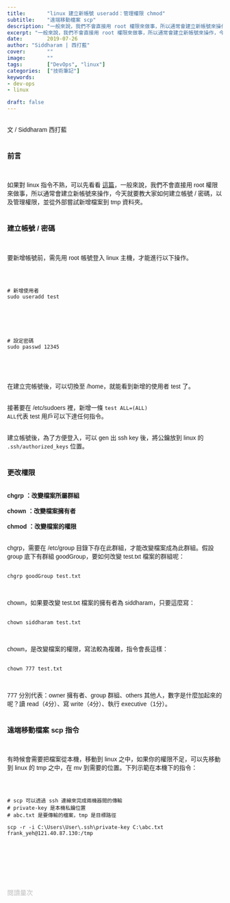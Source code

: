 ```yaml
---
title:       "linux 建立新帳號 useradd：管理權限 chmod"
subtitle:    "遠端移動檔案 scp"
description: "一般來說，我們不會直接用 root 權限來做事，所以通常會建立新帳號來操作，今天就要教大家如何建立帳號 / 密碼，以及管理權限，並從外部嘗試新增檔案到 tmp 資料夾......"
excerpt: "一般來說，我們不會直接用 root 權限來做事，所以通常會建立新帳號來操作，今天就要教大家如何建立帳號 / 密碼，以及管理權限，並從外部嘗試新增檔案到 tmp 資料夾......"
date:        2019-07-26
author: "Siddharam | 西打藍"
cover:       ""
image:       ""
tags:        ["DevOps", "linux"]
categories:  ["技術筆記"]
keywords:
- dev-ops
- linux

draft: false
---
```


<article style="font-family: 'Noto Sans TC', '微軟正黑體', sans-serif; font-weight: 300;">

<br>文 / Siddharam 西打藍<br><br>

<h3 class="article-h1-color">前言</h3><br>

如果對 linux 指令不熟，可以先看看 <a href="https://siddharam.com.tw/post/20190724/">這篇</a>，一般來說，我們不會直接用 root 權限來做事，所以通常會建立新帳號來操作，今天就要教大家如何建立帳號 / 密碼，以及管理權限，並從外部嘗試新增檔案到 tmp 資料夾。<br><br>

<h3 class="article-h1-color">建立帳號 / 密碼</h3><br>

要新增帳號前，需先用 root 帳號登入 linux 主機，才能進行以下操作。<br><br>

<pre><code><br>
# 新增使用者
sudo useradd test<br>
</code></pre><br>

<pre><code><br>
# 設定密碼
sudo passwd 12345<br>
</code></pre><br><br>

在建立完帳號後，可以切換至 /home，就能看到新增的使用者 test 了。<br><br>

接著要在 /etc/sudoers 裡，新增一條 <code>test ALL=(ALL) ALL</code>代表 test 用戶可以下達任何指令。<br><br>

建立帳號後，為了方便登入，可以 gen 出 ssh key 後，將公鑰放到 linux 的 <code>.ssh/authorized_keys</code> 位置。<br><br>

<h3 class="article-h1-color">更改權限</h3><br>

<b>
chgrp ：改變檔案所屬群組<br><br>
chown ：改變檔案擁有者<br><br>
chmod ：改變檔案的權限
</b><br><br>

chgrp，需要在 /etc/group 目錄下存在此群組，才能改變檔案成為此群組。假設 group 底下有群組 goodGroup，要如何改變 test.txt 檔案的群組呢：<br><br>

<pre><code>chgrp goodGroup test.txt</code></pre><br>

chown，如果要改變 test.txt 檔案的擁有者為 siddharam，只要這麼寫：<br><br>

<pre><code>chown siddharam test.txt</code></pre><br>

chown，是改變檔案的權限，寫法較為複雜，指令會長這樣：<br><br>

<pre><code>chown 777 test.txt</code></pre><br>

777 分別代表：owner 擁有者、group 群組、others 其他人，數字是什麼加起來的呢？讀 read（4分）、寫 write（4分）、執行 executive（1分）。<br><br>


<h3 class="article-h1-color">遠端移動檔案 scp 指令</h3><br>

有時候會需要把檔案從本機，移動到 linux 之中，如果你的權限不足，可以先移動到 linux 的 tmp 之中，在 mv 到需要的位置。下列示範在本機下的指令：<br><br>

<pre><code><br>
# scp 可以透過 ssh 連線來完成兩機器間的傳輸
# private-key 是本機私鑰位置
# abc.txt 是要傳輸的檔案，tmp 是目標路徑<br>
scp -r -i C:\Users\User\.ssh\private-key C:\abc.txt frank_yeh@121.40.87.130:/tmp<br>
</code></pre><br>




<br><br><br>

</article>

<div style="color: #bfbfbf; font-size: 15px;" id="busuanzi_container_page_pv">
  閱讀量<span id="busuanzi_value_page_pv"></span>次
</div>

<script src="../../js/post.js"></script>